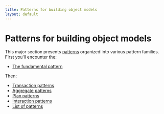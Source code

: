 ```yaml
---
title: Patterns for building object models
layout: default
---
```




# Patterns for building object models 


This major section presents [patterns](./pattern-(for-object-models).html) organized into
various pattern families. First you'll encounter the:
*  [The fundamental pattern](./the-fundamental-pattern.html) 

Then:
*  [Transaction patterns](./transaction-patterns.html) 
*  [Aggregate patterns](./aggregate-patterns.html) 
*  [Plan patterns](./plan-patterns.html) 
*  [Interaction patterns](./interaction-patterns.html) 
*  [List of patterns](./list-of-patterns.html) 

